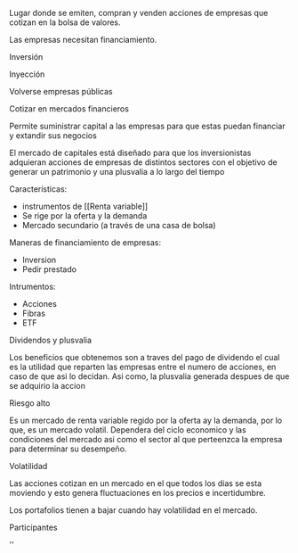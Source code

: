 Lugar donde se emiten, compran y venden acciones de empresas que cotizan en la bolsa de valores. 

Las empresas necesitan financiamiento.

Inversión

Inyección 

Volverse empresas públicas

Cotizar en mercados financieros

Permite suministrar capital a las empresas para que estas puedan financiar y extandir sus negocios 

El mercado de capitales está diseñado para que los inversionistas adquieran acciones de empresas de distintos sectores con el objetivo de generar un patrimonio y una plusvalia a lo largo del tiempo

Características: 

* instrumentos de [[Renta variable]] 
* Se rige por la oferta y la demanda 
* Mercado secundario (a través de una casa de bolsa)

Maneras de financiamiento de empresas:

- Inversion
- Pedir prestado

Intrumentos: 

- Acciones
- Fibras
- ETF

Dividendos y plusvalia

Los beneficios que obtenemos son a traves del pago de dividendo el cual es la utilidad que reparten las empresas entre el numero de acciones, en caso de que asi lo decidan. Asi como, la plusvalia generada despues de que se adquirio la accion

Riesgo alto

Es un mercado de renta variable regido por la oferta ay la demanda, por lo que, es un mercado volatil. Dependera del ciclo economico y las condiciones del mercado asi como el sector al que perteenzca la empresa para determinar su desempeño.

Volatilidad

Las acciones cotizan en un mercado en el que todos los dias se esta moviendo y esto genera fluctuaciones en los precios e incertidumbre.

Los portafolios tienen a bajar cuando hay volatilidad en el mercado.

Participantes

''